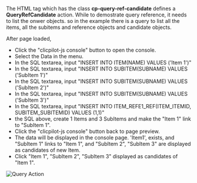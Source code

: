 The HTML tag which has the class __cp-query-ref-candidate__ defines a __QueryRefCandidate__ action. While to demostrate query reference, it needs to list the onwer objects. so in the example there is a query to list all the items, all the subitems and reference objects and candidate objects.

After page loaded, 
* Click the "clicpilot-js console" button to open the console. 
* Select the Data in the menu. 
* In the SQL textarea, input "INSERT INTO ITEM(NAME) VALUES ('Item 1')"
* In the SQL textarea, input "INSERT INTO SUBITEM(SUBNAME) VALUES ('SubItem 1')"
* In the SQL textarea, input "INSERT INTO SUBITEM(SUBNAME) VALUES ('SubItem 2')"
* In the SQL textarea, input "INSERT INTO SUBITEM(SUBNAME) VALUES ('SubItem 3')"
* In the SQL textarea, input "INSERT INTO ITEM\_REFE1\_REF(ITEM\_ITEMID, SUBITEM\_SUBITEMID) VALUES (1,1)"
* the SQL above, create 1 Items and 3 SubItems and make the "Item 1" link to "SubItem 1".
* Click the "clicpilot-js console" button back to page preview.
* The data will be displayed in the console page. 'Item1', exists, and "SubItem 1" links to "Item 1", and "SubItem 2", "SubItem 3" are displayed as candidates of new Item.
* Click "Item 1", "SubItem 2", "SubItem 3" displayed as candidates of "Item 1".

![Query Action](./data/queryrefcandidate/queryrefcandidate_action_1.jpg)
